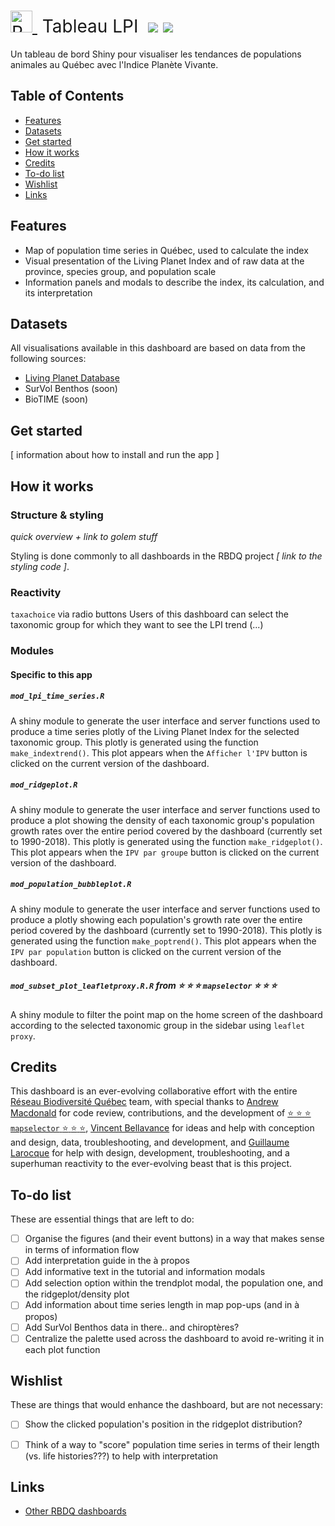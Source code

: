 <h1 style="font-weight:normal">
  <a href="https://coleo.biodiversite-quebec.ca/apps/tableaulpi/">
    <img src=https://github.com/ReseauBiodiversiteQuebec/mapselector/blob/main/inst/app/www/coleo_test_small.png?raw=true alt="ReseauBiodiversiteQuebec" width=35>
  </a>
  &nbsp;Tableau LPI&nbsp;
  <a href="https://coleo.biodiversite-quebec.ca/apps/tableaulpi/"><img src=https://img.shields.io/badge/View-TableauLPI-brightgreen.svg?colorA=grey></a>
  <a href="https://opensource.org/licenses/MIT/"><img src=https://img.shields.io/badge/License-MIT-blue.svg?colorA=grey]></a>
</h1>

Un tableau de bord Shiny pour visualiser les tendances de populations animales au Québec avec l'Indice Planète Vivante.
<br> 

## Table of Contents
- [Features](#features)
- [Datasets](#datasets)
- [Get started](#get-started)
- [How it works](#how-it-works)
- [Credits](#credits)
- [To-do list](#to-do-list)
- [Wishlist](#wishlist)
- [Links](#links)


## Features

* Map of population time series in Québec, used to calculate the index
* Visual presentation of the Living Planet Index and of raw data at the province, species group, and population scale
* Information panels and modals to describe the index, its calculation, and its interpretation


## Datasets 

All visualisations available in this dashboard are based on data from the following sources: 
* [Living Planet Database](https://livingplanetindex.org/data_portal)
* SurVol Benthos (soon)
* BioTIME (soon)


## Get started

[ information about how to install and run the app ]


## How it works

### Structure & styling

_quick overview + link to golem stuff_

Styling is done commonly to all dashboards in the RBDQ project _[ link to the styling code ]_.

### Reactivity

`taxachoice` via radio buttons 
Users of this dashboard can select the taxonomic group for which they want to see the LPI trend (...)

### Modules

#### Specific to this app

##### `mod_lpi_time_series.R`

A shiny module to generate the user interface and server functions used to produce a time series plotly of the Living Planet Index for the selected taxonomic group. This plotly is generated using the function `make_indextrend()`. This plot appears when the `Afficher l'IPV` button is clicked on the current version of the dashboard.

##### `mod_ridgeplot.R`

A shiny module to generate the user interface and server functions used to produce a plot showing the density of each taxonomic group's population growth rates over the entire period covered by the dashboard (currently set to 1990-2018). This plotly is generated using the function `make_ridgeplot()`. This plot appears when the `IPV par groupe` button is clicked on the current version of the dashboard.

##### `mod_population_bubbleplot.R`

A shiny module to generate the user interface and server functions used to produce a plotly showing each population's growth rate over the entire period covered by the dashboard (currently set to 1990-2018). This plotly is generated using the function `make_poptrend()`. This plot appears when the `IPV par population` button is clicked on the current version of the dashboard.


##### `mod_subset_plot_leafletproxy.R.R` from :star: :star: :star: `mapselector` :star: :star: :star: 

A shiny module to filter the point map on the home screen of the dashboard according to the selected taxonomic group in the sidebar using `leaflet proxy`.


## Credits

This dashboard is an ever-evolving collaborative effort with the entire [Réseau Biodiversité Québec](https://github.com/ReseauBiodiversiteQuebec) team, with special thanks to [Andrew Macdonald](https://github.com/aammd) for code review, contributions, and the development of [:star: :star: :star: `mapselector` :star: :star: :star:](https://github.com/ReseauBiodiversiteQuebec/mapselector), [Vincent Bellavance](https://github.com/VincentBellavance) for ideas and help with conception and design, data, troubleshooting, and development, and [Guillaume Larocque](https://github.com/glaroc) for help with design, development, troubleshooting, and a superhuman reactivity to the ever-evolving beast that is this project.



## To-do list

These are essential things that are left to do:
- [ ] Organise the figures (and their event buttons) in a way that makes sense in terms of information flow
- [ ] Add interpretation guide in the à propos 
- [ ] Add informative text in the tutorial and information modals
- [ ] Add selection option within the trendplot modal, the population one, and the ridgeplot/density plot
- [ ] Add information about time series length in map pop-ups (and in à propos)
- [ ] Add SurVol Benthos data in there.. and chiroptères?
- [ ] Centralize the palette used across the dashboard to avoid re-writing it in each plot function

## Wishlist

These are things that would enhance the dashboard, but are not necessary:
- [ ] Show the clicked population's position in the ridgeplot distribution?
- [ ] Think of a way to "score" population time series in terms of their length (vs. life histories???) to help with interpretation


## Links

* [Other RBDQ dashboards](https://coleo.biodiversite-quebec.ca/apps)
